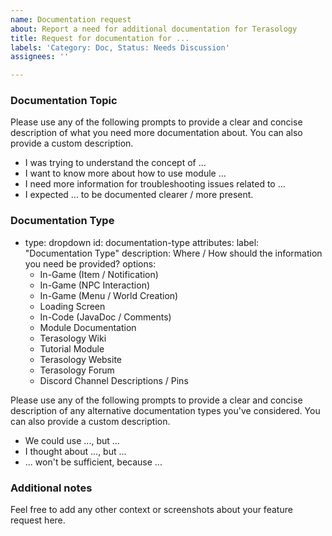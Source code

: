 ```yaml
---
name: Documentation request
about: Report a need for additional documentation for Terasology
title: Request for documentation for ...
labels: 'Category: Doc, Status: Needs Discussion'
assignees: ''

---
```


<!-- Thanks for taking the time to submit a thorough request for Terasology! :-)
Note that for suggestions, general questions & support you can approach us on Discord: https://discord.gg/terasology -->

### Documentation Topic

Please use any of the following prompts to provide a clear and concise description of what you need more documentation about. You can also provide a custom description.

* I was trying to understand the concept of ...
* I want to know more about how to use module ...
* I need more information for troubleshooting issues related to ...
* I expected ... to be documented clearer / more present.

### Documentation Type

- type: dropdown
  id: documentation-type
  attributes:
    label: "Documentation Type"
    description: Where / How should the information you need be provided?
    options:
    - In-Game (Item / Notification)
    - In-Game (NPC Interaction)
    - In-Game (Menu / World Creation)
    - Loading Screen
    - In-Code (JavaDoc / Comments)
    - Module Documentation
    - Terasology Wiki
    - Tutorial Module
    - Terasology Website
    - Terasology Forum
    - Discord Channel Descriptions / Pins

Please use any of the following prompts to provide a clear and concise description of any alternative documentation types you've considered. You can also provide a custom description.

* We could use ..., but ...
* I thought about ..., but ...
* ... won't be sufficient, because ...

### Additional notes

Feel free to add any other context or screenshots about your feature request here.
